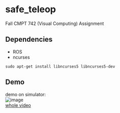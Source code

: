 # safe_teleopFall CMPT 742 (Visual Computing) Assignment## Dependencies* ROS* ncurses```sudo apt-get install libncurses5 libncurses5-dev```## Demodemo on simulator:   ![image](demo.gif)  [whole video](https://drive.google.com/open?id=10fEeyoDbxiydemTwakN40ULhaaR8SXBf)